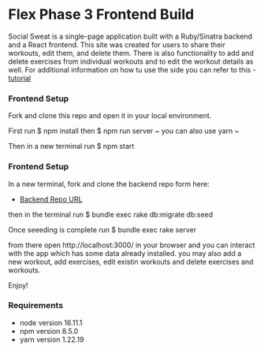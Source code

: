 # Flex Phase 3 Frontend Build

Social Sweat is a single-page application built with a Ruby/Sinatra backend and a React frontend. This site was created for users to share their workouts, edit them, and delete them. There is also functionality to add and delete exercises from individual workouts and to edit the workout details as well. For additional information on how tu use the side you can refer to this - [tutorial](https://www.loom.com/share/a7a74ac9e7364412842ec6d38e4221c5) 

### Frontend Setup

Fork and clone this repo and open it in your local environment. 

First run $ npm install then $ npm run server 
~ you can also use yarn ~

 Then in a new terminal run $ npm start

 ### Frontend Setup

 In a new terminal, fork and clone the backend repo form here: 
 
 - [Backend Repo URL](https://github.com/lizzieanthony/phase-3-sinatra-react-project-backend)

 then in the terminal run $ bundle exec rake db:migrate db:seed 

 Once seeeding is complete run $ bundle exec rake server 

 from there open http://localhost:3000/ in your browser and you can interact with the app which has some data already installed. you may also add a new workout, add exercises, edit existin workouts and delete exercises and workouts. 

 Enjoy!


### Requirements
* node version 16.11.1
* npm version 8.5.0
* yarn version 1.22.19



